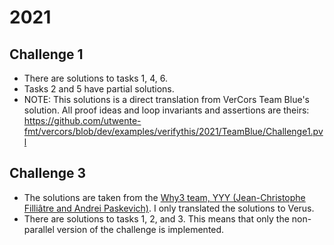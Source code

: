 # 2021

## Challenge 1
- There are solutions to tasks 1, 4, 6.
- Tasks 2 and 5 have partial solutions.
- NOTE: This solutions is a direct translation from VerCors Team Blue's solution. All proof ideas and loop invariants and assertions are theirs: https://github.com/utwente-fmt/vercors/blob/dev/examples/verifythis/2021/TeamBlue/Challenge1.pvl


## Challenge 3
- The solutions are taken from the [Why3 team, YYY (Jean-​Christophe Filliâtre and Andrei Paskevich)](https://verifythis.github.io/onsite/archive/2021/). I only translated the solutions to Verus.
- There are solutions to tasks 1, 2, and 3. This means that only the non-parallel version of the challenge is implemented.
